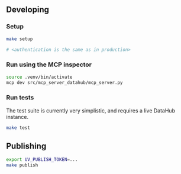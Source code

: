 ## Developing

### Setup

```bash
make setup

# <authentication is the same as in production>
```

### Run using the MCP inspector

```bash
source .venv/bin/activate
mcp dev src/mcp_server_datahub/mcp_server.py
```

### Run tests

The test suite is currently very simplistic, and requires a live DataHub instance.

```bash
make test
```

## Publishing

```bash
export UV_PUBLISH_TOKEN=...
make publish
```
